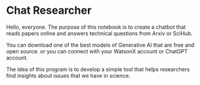 # Chat  Researcher 
Hello, everyone. The purpose of this notebook is to create a chatbot that reads papers online and answers technical questions from  Arxiv or SciHub.

You can download one of the best models of Generative AI that are  free and open source.
or you can connect with your WatsonX account or ChatGPT account.

The idea of this program is to develop a simple tool that helps researchers find insights about issues that we have in science.